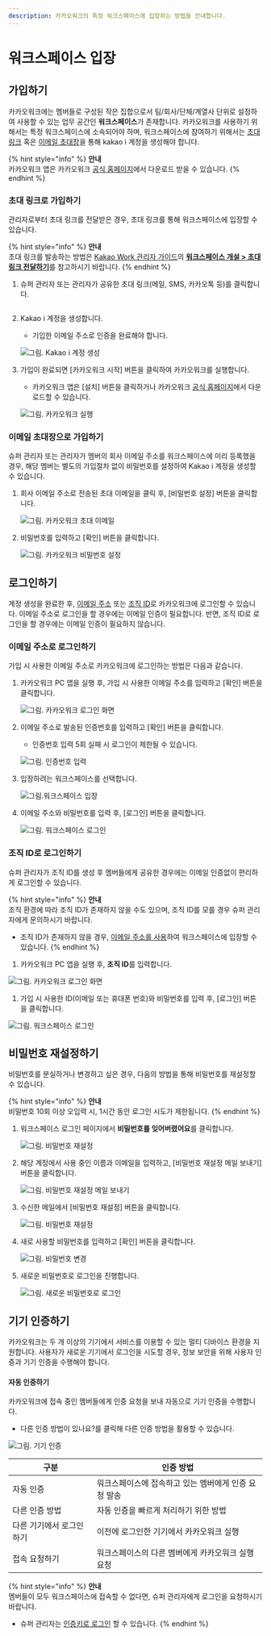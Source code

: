 ```yaml
---
description: 카카오워크의 특정 워크스페이스에 입장하는 방법을 안내합니다.
---
```


# 워크스페이스 입장

## 가입하기

카카오워크에는 멤버들로 구성된 작은 집합으로서 팀/회사/단체/계열사 단위로 설정하여 사용할 수 있는 업무 공간인 **워크스페이스**가 존재합니다. 카카오워크를 사용하기 위해서는 특정 워크스페이스에 소속되어야 하며, 워크스페이스에 참여하기 위해서는 [초대 링크](https://www.notion.so/1-081b7517f11f4bfbab275e25087f098f) 혹은 [이메일 초대장](https://www.notion.so/1-081b7517f11f4bfbab275e25087f098f)을 통해 kakao i 계정을 생성해야 합니다.

{% hint style="info" %}
**안내**\
카카오워크 앱은 카카오워크 [공식 홈페이지](https://www.kakaowork.com/download)에서 다운로드 받을 수 있습니다.
{% endhint %}

### 초대 링크로 가입하기

관리자로부터 초대 링크를 전달받은 경우, 초대 링크를 통해 워크스페이스에 입장할 수 있습니다.

{% hint style="info" %}
**안내**\
초대 링크를 발송하는 방법은 [Kakao Work 관리자 가이드](https://www.notion.so/Kakao-Work-PC-786f35d3db03469e9170d7307a14f4f7)의 [**워크스페이스 개설 > 초대 링크 전달하기**](https://www.notion.so/2-1-bdcc7f572f0d457ab85be2cae24a7f48)를 참고하시기 바랍니다.
{% endhint %}

1.  슈퍼 관리자 또는 관리자가 공유한 초대 링크(메일, SMS, 카카오톡 등)를 클릭합니다.&#x20;

    <figure><img src="https://t1.kakaocdn.net/service_kep_docpublish/Figma/kakao%20work%20%EC%82%AC%EC%9A%A9%EC%9E%90/%EC%B9%B4%EC%B9%B4%EC%98%A4%EC%9B%8C%ED%81%AC%20%EC%B4%88%EB%8C%80%20%EB%A7%81%ED%81%AC%20%EA%B3%B5%EC%9C%A0.png" alt=""><figcaption></figcaption></figure>
2.  Kakao i 계정을 생성합니다.

    * 기입한 이메일 주소로 인증을 완료해야 합니다.

    ![그림. Kakao i 계정 생성](https://t1.kakaocdn.net/service\_kep\_docpublish/Figma/kakao%20work%20%EC%82%AC%EC%9A%A9%EC%9E%90/Kakao%20i%20%EA%B3%84%EC%A0%95%20%EC%83%9D%EC%84%B1.png)
3.  가입이 완료되면 \[카카오워크 시작] 버튼을 클릭하여 카카오워크를 실행합니다.

    * 카카오워크 앱은 \[설치] 버튼을 클릭하거나 카카오워크 [공식 홈페이지](https://www.kakaowork.com/download)에서 다운로드할 수 있습니다.

    ![그림. 카카오워크 실행](https://t1.kakaocdn.net/service\_kep\_docpublish/Figma/kakao%20work%20%EC%82%AC%EC%9A%A9%EC%9E%90/%EC%B9%B4%EC%B9%B4%EC%98%A4%EC%9B%8C%ED%81%AC\_%EC%8B%A4%ED%96%89.png)

### 이메일 초대장으로 가입하기

슈퍼 관리자 또는 관리자가 멤버의 회사 이메일 주소를 워크스페이스에 미리 등록했을 경우, 해당 멤버는 별도의 가입절차 없이 비밀번호를 설정하여 Kakao i 계정을 생성할 수 있습니다.

1.  회사 이메일 주소로 전송된 초대 이메일을 클릭 후, \[비밀번호 설정] 버튼을 클릭합니다.

    ![그림. 카카오워크 초대 이메일](https://t1.kakaocdn.net/service\_kep\_docpublish/Figma/kakao%20work%20%EC%82%AC%EC%9A%A9%EC%9E%90/%EC%B9%B4%EC%B9%B4%EC%98%A4%EC%9B%8C%ED%81%AC\_%EC%B4%88%EB%8C%80\_%EC%9D%B4%EB%A9%94%EC%9D%BC.png)
2.  비밀번호를 입력하고 \[확인] 버튼을 클릭합니다.

    ![그림. 카카오워크 비밀번호 설정](https://t1.kakaocdn.net/service\_kep\_docpublish/Figma/kakao%20work%20%EC%82%AC%EC%9A%A9%EC%9E%90/%EC%B9%B4%EC%B9%B4%EC%98%A4%EC%9B%8C%ED%81%AC\_%EB%B9%84%EB%B0%80%EB%B2%88%ED%98%B8\_%EC%84%A4%EC%A0%95.png)

## 로그인하기

계정 생성을 완료한 후, [이메일 주소](https://www.notion.so/1-081b7517f11f4bfbab275e25087f098f) 또는 [조직 ID](https://www.notion.so/1-081b7517f11f4bfbab275e25087f098f)로 카카오워크에 로그인할 수 있습니다. 이메일 주소로 로그인을 할 경우에는 이메일 인증이 필요합니다. 반면, 조직 ID로 로그인을 할 경우에는 이메일 인증이 필요하지 않습니다.

### 이메일 주소로 로그인하기

가입 시 사용한 이메일 주소로 카카오워크에 로그인하는 방법은 다음과 같습니다.

1.  카카오워크 PC 앱을 실행 후, 가입 시 사용한 이메일 주소를 입력하고 \[확인] 버튼을 클릭합니다.

    ![그림. 카카오워크 로그인 화면](https://t1.kakaocdn.net/service\_kep\_docpublish/Figma/kakao%20work%20%EC%82%AC%EC%9A%A9%EC%9E%90/%EC%B9%B4%EC%B9%B4%EC%98%A4%EC%9B%8C%ED%81%AC\_%EB%A1%9C%EA%B7%B8%EC%9D%B8\_%ED%99%94%EB%A9%B4.png)
2.  이메일 주소로 발송된 인증번호를 입력하고 \[확인] 버튼을 클릭합니다.

    * 인증번호 입력 5회 실패 시 로그인이 제한될 수 있습니다.

    ![그림. 인증번호 입력](https://t1.kakaocdn.net/service\_kep\_docpublish/Figma/kakao%20work%20%EC%82%AC%EC%9A%A9%EC%9E%90/%EC%9D%B8%EC%A6%9D%EB%B2%88%ED%98%B8\_%EC%9E%85%EB%A0%A5.png)
3.  입장하려는 워크스페이스를 선택합니다.

    ![그림.워크스페이스 입장](https://t1.kakaocdn.net/service\_kep\_docpublish/Figma/kakao%20work%20%EC%82%AC%EC%9A%A9%EC%9E%90/%EC%9B%8C%ED%81%AC%EC%8A%A4%ED%8E%98%EC%9D%B4%EC%8A%A4\_%EC%9E%85%EC%9E%A5.png)
4.  이메일 주소와 비밀번호를 입력 후, \[로그인] 버튼을 클릭합니다.

    ![그림. 워크스페이스 로그인](https://t1.kakaocdn.net/service\_kep\_docpublish/Figma/kakao%20work%20%EC%82%AC%EC%9A%A9%EC%9E%90/%EC%9B%8C%ED%81%AC%EC%8A%A4%ED%8E%98%EC%9D%B4%EC%8A%A4\_%EB%A1%9C%EA%B7%B8%EC%9D%B8.png)

### 조직 ID로 로그인하기

슈퍼 관리자가 조직 ID를 생성 후 멤버들에게 공유한 경우에는 이메일 인증없이 편리하게 로그인할 수 있습니다.

{% hint style="info" %}
**안내**\
조직 환경에 따라 조직 ID가 존재하지 않을 수도 있으며, 조직 ID를 모를 경우 슈퍼 관리자에게 문의하시기 바랍니다.

* 조직 ID가 존재하지 않을 경우, [이메일 주소를 사용](https://www.notion.so/1-081b7517f11f4bfbab275e25087f098f)하여 워크스페이스에 입장할 수 있습니다.
{% endhint %}

1. 카카오워크 PC 앱을 실행 후, **조직 ID**를 입력합니다.

![그림. 카카오워크 로그인 화면](https://t1.kakaocdn.net/service\_kep\_docpublish/Figma/kakao%20work%20%EC%82%AC%EC%9A%A9%EC%9E%90/%EC%B9%B4%EC%B9%B4%EC%98%A4%EC%9B%8C%ED%81%AC\_%EB%A1%9C%EA%B7%B8%EC%9D%B8\_%ED%99%94%EB%A9%B4.png)

1. 가입 시 사용한 ID(이메일 또는 휴대폰 번호)와 비밀번호를 입력 후, \[로그인] 버튼을 클릭합니다.

![그림. 워크스페이스 로그인](https://t1.kakaocdn.net/service\_kep\_docpublish/Figma/kakao%20work%20%EC%82%AC%EC%9A%A9%EC%9E%90/%EC%9B%8C%ED%81%AC%EC%8A%A4%ED%8E%98%EC%9D%B4%EC%8A%A4\_%EB%A1%9C%EA%B7%B8%EC%9D%B8.png)

## 비밀번호 재설정하기

비밀번호를 분실하거나 변경하고 싶은 경우, 다음의 방법을 통해 비밀번호를 재설정할 수 있습니다.

{% hint style="info" %}
**안내**\
비밀번호 10회 이상 오입력 시, 1시간 동안 로그인 시도가 제한됩니다.
{% endhint %}

1.  워크스페이스 로그인 페이지에서 **비밀번호를 잊어버렸어요**를 클릭합니다.

    ![그림. 비밀번호 재설정](https://t1.kakaocdn.net/service\_kep\_docpublish/Figma/kakao%20work%20%EC%82%AC%EC%9A%A9%EC%9E%90/%EB%B9%84%EB%B0%80%EB%B2%88%ED%98%B8\_%EC%9E%AC%EC%84%A4%EC%A0%95.png)
2.  해당 계정에서 사용 중인 이름과 이메일을 입력하고, \[비밀번호 재설정 메일 보내기] 버튼을 클릭합니다.

    ![그림. 비밀번호 재설정 메일 보내기](https://t1.kakaocdn.net/service\_kep\_docpublish/Figma/kakao%20work%20%EC%82%AC%EC%9A%A9%EC%9E%90/%EB%B9%84%EB%B0%80%EB%B2%88%ED%98%B8\_%EC%9E%AC%EC%84%A4%EC%A0%95\_%EB%A9%94%EC%9D%BC\_%EB%B3%B4%EB%82%B4%EA%B8%B0.png)
3.  수신한 메일에서 \[비밀번호 재설정] 버튼을 클릭합니다.

    ![그림. 비밀번호 재설정](https://t1.kakaocdn.net/service\_kep\_docpublish/Figma/kakao%20work%20%EC%82%AC%EC%9A%A9%EC%9E%90/%EB%B9%84%EB%B0%80%EB%B2%88%ED%98%B8\_%EC%9E%AC%EC%84%A4%EC%A0%95.png)
4.  새로 사용할 비밀번호를 입력하고 \[확인] 버튼을 클릭합니다.

    ![그림. 비밀번호 변경](https://t1.kakaocdn.net/service\_kep\_docpublish/Figma/kakao%20work%20%EC%82%AC%EC%9A%A9%EC%9E%90/%EB%B9%84%EB%B0%80%EB%B2%88%ED%98%B8\_%EB%B3%80%EA%B2%BD.png)
5.  새로운 비밀번호로 로그인을 진행합니다.

    ![그림. 새로운 비밀번호로 로그인](https://t1.kakaocdn.net/service\_kep\_docpublish/Figma/kakao%20work%20%EC%82%AC%EC%9A%A9%EC%9E%90/%EC%83%88%EB%A1%9C%EC%9A%B4\_%EB%B9%84%EB%B0%80%EB%B2%88%ED%98%B8%EB%A1%9C\_%EB%A1%9C%EA%B7%B8%EC%9D%B8.png)

## 기기 인증하기

카카오워크는 두 개 이상의 기기에서 서비스를 이용할 수 있는 멀티 디바이스 환경을 지원합니다. 사용자가 새로운 기기에서 로그인을 시도할 경우, 정보 보안을 위해 사용자 인증과 기기 인증을 수행해야 합니다.

#### 자동 인증하기

카카오워크에 접속 중인 멤버들에게 인증 요청을 보내 자동으로 기기 인증을 수행합니다.

* 다른 인증 방법이 있나요?를 클릭해 다른 인증 방법을 활용할 수 있습니다.

![그림. 기기 인증](https://t1.kakaocdn.net/service\_kep\_docpublish/Figma/kakao%20work%20%EC%82%AC%EC%9A%A9%EC%9E%90/%EA%B8%B0%EA%B8%B0%20%EC%9D%B8%EC%A6%9D%20\(1\).png)

| 구분            | 인증 방법                         |
| ------------- | ----------------------------- |
| 자동 인증         | 워크스페이스에 접속하고 있는 멤버에게 인증 요청 발송 |
| 다른 인증 방법      | 자동 인증을 빠르게 처리하기 위한 방법         |
| 다른 기기에서 로그인하기 | 이전에 로그인한 기기에서 카카오워크 실행        |
| 접속 요청하기       | 워크스페이스의 다른 멤버에게 카카오워크 실행 요청   |

{% hint style="info" %}
**안내**\
멤버들이 모두 워크스페이스에 접속할 수 없다면, 슈퍼 관리자에게 로그인을 요청하시기 바랍니다.

* 슈퍼 관리자는 [인증키로 로그인](https://www.notion.so/2-16-461a099ada1140a38290b984cce15b9d) 할 수 있습니다.
{% endhint %}
